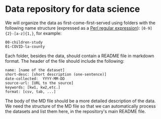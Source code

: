 # Data repository for data science

We will organize the data as first-come-first-served using folders with the following name structure
(expressed as a [Perl regular expression](https://en.wikipedia.org/wiki/Perl_Compatible_Regular_Expressions)):
`[0-9]{2}-[a-z]{1,}`, for example:

```
00-children-study
01-COVID-la-county
```

Each folder, besides the data, should contain a README file in markdown format. The header of the file should include the following:

```
name: [name of the dataset]
short-desc: [short description (one-sentence)]
date-collected:  YYYY-MM-DD
source-url: [URL to the source]
keywords: [kw1, kw2,etc.]
format: [csv, tab, ...]
```

The body of the MD file should be a more detailed description of the data. We need the structure of the MD
file so that we can automatically process the datasets and list them here, in the repository's main README
file.


